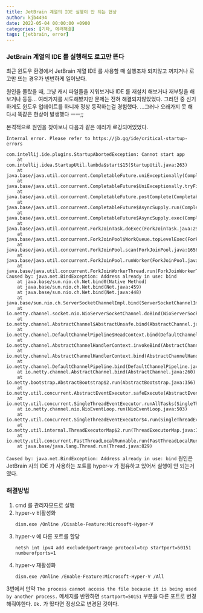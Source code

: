 ```yaml
---
title: JetBrain 계열의 IDE 실행이 안 되는 현상
author: kjb4494
date: 2022-05-04 00:00:00 +0900
categories: [기타, 에러해결]
tags: [jetbrain, error]
---
```


### JetBrain 계열의 IDE 를 실행해도 로고만 뜬다

최근 윈도우 환경에서 JetBrain 계열 IDE 를 사용할 때 실행조차 되지않고 꺼지거나 로고만 뜨는 경우가 빈번하게 일어났다.

원인을 몰랐을 때, 그냥 캐시 파일들을 지워보거나 IDE 를 재설치 해보거나 재부팅을 해보거나 등등... 여러가지를 시도해봤지만 문제는 전혀 해결되지않았었다. 그러던 중 신기하게도 윈도우 업데이트를 하니까 정상 동작하는걸 경험했다. ...그러나 오래가지 못 해 다시 똑같은 현상이 발생했다 ㅡㅡ;;

본격적으로 원인을 찾아보니 다음과 같은 에러가 로깅되어있었다.

```text
Internal error. Please refer to https://jb.gg/ide/critical-startup-errors

com.intellij.ide.plugins.StartupAbortedException: Cannot start app
    at com.intellij.idea.StartupUtil.lambda$start$15(StartupUtil.java:263)
    at java.base/java.util.concurrent.CompletableFuture.uniExceptionally(CompletableFuture.java:986)
    at java.base/java.util.concurrent.CompletableFuture$UniExceptionally.tryFire(CompletableFuture.java:970)
    at java.base/java.util.concurrent.CompletableFuture.postComplete(CompletableFuture.java:506)
    at java.base/java.util.concurrent.CompletableFuture$AsyncSupply.run(CompletableFuture.java:1705)
    at java.base/java.util.concurrent.CompletableFuture$AsyncSupply.exec(CompletableFuture.java:1692)
    at java.base/java.util.concurrent.ForkJoinTask.doExec(ForkJoinTask.java:290)
    at java.base/java.util.concurrent.ForkJoinPool$WorkQueue.topLevelExec(ForkJoinPool.java:1020)
    at java.base/java.util.concurrent.ForkJoinPool.scan(ForkJoinPool.java:1656)
    at java.base/java.util.concurrent.ForkJoinPool.runWorker(ForkJoinPool.java:1594)
    at java.base/java.util.concurrent.ForkJoinWorkerThread.run(ForkJoinWorkerThread.java:183)
Caused by: java.net.BindException: Address already in use: bind
    at java.base/sun.nio.ch.Net.bind0(Native Method)
    at java.base/sun.nio.ch.Net.bind(Net.java:459)
    at java.base/sun.nio.ch.Net.bind(Net.java:448)
    at java.base/sun.nio.ch.ServerSocketChannelImpl.bind(ServerSocketChannelImpl.java:227)
    at io.netty.channel.socket.nio.NioServerSocketChannel.doBind(NioServerSocketChannel.java:134)
    at io.netty.channel.AbstractChannel$AbstractUnsafe.bind(AbstractChannel.java:562)
    at io.netty.channel.DefaultChannelPipeline$HeadContext.bind(DefaultChannelPipeline.java:1334)
    at io.netty.channel.AbstractChannelHandlerContext.invokeBind(AbstractChannelHandlerContext.java:506)
    at io.netty.channel.AbstractChannelHandlerContext.bind(AbstractChannelHandlerContext.java:491)
    at io.netty.channel.DefaultChannelPipeline.bind(DefaultChannelPipeline.java:973)
    at io.netty.channel.AbstractChannel.bind(AbstractChannel.java:260)
    at io.netty.bootstrap.AbstractBootstrap$2.run(AbstractBootstrap.java:356)
    at io.netty.util.concurrent.AbstractEventExecutor.safeExecute(AbstractEventExecutor.java:164)
    at io.netty.util.concurrent.SingleThreadEventExecutor.runAllTasks(SingleThreadEventExecutor.java:469)
    at io.netty.channel.nio.NioEventLoop.run(NioEventLoop.java:503)
    at io.netty.util.concurrent.SingleThreadEventExecutor$4.run(SingleThreadEventExecutor.java:986)
    at io.netty.util.internal.ThreadExecutorMap$2.run(ThreadExecutorMap.java:74)
    at io.netty.util.concurrent.FastThreadLocalRunnable.run(FastThreadLocalRunnable.java:30)
    at java.base/java.lang.Thread.run(Thread.java:829)
```

`Caused by: java.net.BindException: Address already in use: bind` 원인은 JetBrain 사의 IDE 가 사용하는 포트를 hyper-v 가 점유하고 있어서 실행이 안 되는거였다.

### 해결방법

1. cmd 를 관리자모드로 실행
2. hyper-v 비활성화
   ```shell
   dism.exe /Online /Disable-Feature:Microsoft-Hyper-V
   ```
3. hyper-v 에 다른 포트를 할당
   ```shell
   netsh int ipv4 add excludedportrange protocol=tcp startport=50151 numberofports=1
   ```
4. hyper-v 재활성화
   ```shell
   dism.exe /Online /Enable-Feature:Microsoft-Hyper-V /All
   ```

3번에서 만약 `The process cannot access the file because it is being used by another process.` 메세지를 반환하면 `startport=50151` 부분을 다른 포트로 변경해줘야한다. `Ok.` 가 떴다면 정상으로 변경된 것이다.

